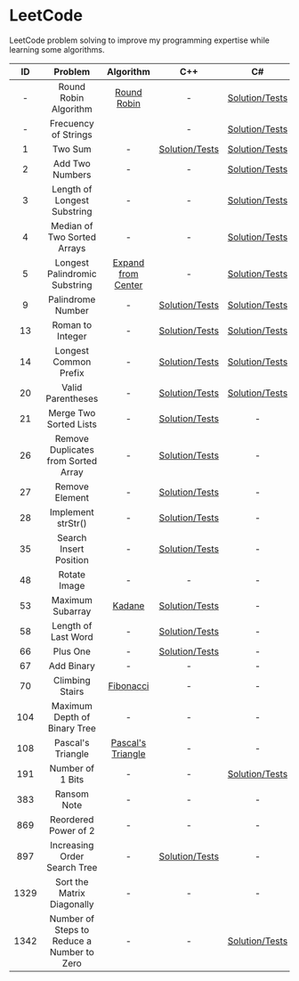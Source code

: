 # LeetCode

LeetCode problem solving to improve my programming expertise while learning some algorithms.

|  ID  |                  Problem                   |                                                       Algorithm                                                        |                                                        C++                                                        |                                                               C#                                                               |                                                          Rust                                                          |
| :--: | :----------------------------------------: | :--------------------------------------------------------------------------------------------------------------------: | :---------------------------------------------------------------------------------------------------------------: | :----------------------------------------------------------------------------------------------------------------------------: | :--------------------------------------------------------------------------------------------------------------------: |
|  -   |           Round Robin Algorithm            |                          [Round Robin](https://en.wikipedia.org/wiki/Round-robin_scheduling)                           |                                                         -                                                         |               [Solution/Tests](https://github.com/mezdelex/LeetCode/blob/main/csharp/src/RoundRobinScheduler.cs)               |                                                           -                                                            |
|  -   |            Frecuency of Strings            |                                                                                                                        |                                                         -                                                         |               [Solution/Tests](https://github.com/mezdelex/LeetCode/blob/main/csharp/src/FrecuencyOfStrings.cs)                |                                                           -                                                            |
|  1   |                  Two Sum                   |                                                           -                                                            |             [Solution/Tests](https://github.com/mezdelex/LeetCode/blob/main/cpp/src/0001_TwoSum.cpp)              |                   [Solution/Tests](https://github.com/mezdelex/LeetCode/blob/main/csharp/src/0001_TwoSum.cs)                   |               [Solution/Tests](https://github.com/mezdelex/LeetCode/blob/main/rust/src/_0001_two_sum.rs)               |
|  2   |              Add Two Numbers               |                                                           -                                                            |                                                         -                                                         |               [Solution/Tests](https://github.com/mezdelex/LeetCode/blob/main/csharp/src/0002_AddTwoNumbers.cs)                |                                                           -                                                            |
|  3   |        Length of Longest Substring         |                                                           -                                                            |                                                         -                                                         | [Solution/Tests](https://github.com/mezdelex/LeetCode/blob/main/csharp/src/0003_LongestSubstringWithoutRepeatingCharacters.cs) |                                                           -                                                            |
|  4   |        Median of Two Sorted Arrays         |                                                           -                                                            |                                                         -                                                         |          [Solution/Tests](https://github.com/mezdelex/LeetCode/blob/main/csharp/src/0004_MedianOfTwoSortedArrays.cs)           |                                                           -                                                            |
|  5   |       Longest Palindromic Substring        | [Expand from Center](https://medium.com/javarevisited/expand-from-center-algorithm-dp-pattern-palindrome-306b542ae916) |                                                         -                                                         |        [Solution/Tests](https://github.com/mezdelex/LeetCode/blob/main/csharp/src/0005_LongestPalindromicSubstring.cs)         |                                                           -                                                            |
|  9   |             Palindrome Number              |                                                           -                                                            |        [Solution/Tests](https://github.com/mezdelex/LeetCode/blob/main/cpp/src/0009_PalindromeNumber.cpp)         |              [Solution/Tests](https://github.com/mezdelex/LeetCode/blob/main/csharp/src/0009_PalindromeNumber.cs)              |          [Solution/Tests](https://github.com/mezdelex/LeetCode/blob/main/rust/src/_0009_palindrome_number.rs)          |
|  13  |              Roman to Integer              |                                                           -                                                            |         [Solution/Tests](https://github.com/mezdelex/LeetCode/blob/main/cpp/src/0013_RomanToInteger.cpp)          |               [Solution/Tests](https://github.com/mezdelex/LeetCode/blob/main/csharp/src/0013_RomanToInteger.cs)               |          [Solution/Tests](https://github.com/mezdelex/LeetCode/blob/main/rust/src/_0013_roman_to_integer.rs)           |
|  14  |           Longest Common Prefix            |                                                           -                                                            |       [Solution/Tests](https://github.com/mezdelex/LeetCode/blob/main/cpp/src/0014_LongestCommonPrefix.cpp)       |            [Solution/Tests](https://github.com/mezdelex/LeetCode/blob/main/csharp/src/0014_LongestCommonPrefix.cs)             |        [Solution/Tests](https://github.com/mezdelex/LeetCode/blob/main/rust/src/_0014_longest_common_prefix.rs)        |
|  20  |             Valid Parentheses              |                                                           -                                                            |        [Solution/Tests](https://github.com/mezdelex/LeetCode/blob/main/cpp/src/0020_ValidParentheses.cpp)         |              [Solution/Tests](https://github.com/mezdelex/LeetCode/blob/main/csharp/src/0020_ValidParentheses.cs)              |          [Solution/Tests](https://github.com/mezdelex/LeetCode/blob/main/rust/src/_0020_valid_parentheses.rs)          |
|  21  |           Merge Two Sorted Lists           |                                                           -                                                            |       [Solution/Tests](https://github.com/mezdelex/LeetCode/blob/main/cpp/src/0021_MergeTwoSortedLists.cpp)       |                                                               -                                                                |       [Solution/Tests](https://github.com/mezdelex/LeetCode/blob/main/rust/src/_0021_merge_two_sorted_lists.rs)        |
|  26  |    Remove Duplicates from Sorted Array     |                                                           -                                                            | [Solution/Tests](https://github.com/mezdelex/LeetCode/blob/main/cpp/src/0026_RemoveDuplicatesFromSortedArray.cpp) |                                                               -                                                                | [Solution/Tests](https://github.com/mezdelex/LeetCode/blob/main/rust/src/_0026_remove_duplicates_from_sorted_array.rs) |
|  27  |               Remove Element               |                                                           -                                                            |          [Solution/Tests](https://github.com/mezdelex/LeetCode/blob/main/cpp/src/0027_RemoveElement.cpp)          |                                                               -                                                                |           [Solution/Tests](https://github.com/mezdelex/LeetCode/blob/main/rust/src/_0027_remove_element.rs)            |
|  28  |             Implement strStr()             |                                                           -                                                            |        [Solution/Tests](https://github.com/mezdelex/LeetCode/blob/main/cpp/src/0028_Implement_strStr.cpp)         |                                                               -                                                                |                                                           -                                                            |
|  35  |           Search Insert Position           |                                                           -                                                            |      [Solution/Tests](https://github.com/mezdelex/LeetCode/blob/main/cpp/src/0035_SearchInsertPosition.cpp)       |                                                               -                                                                |       [Solution/Tests](https://github.com/mezdelex/LeetCode/blob/main/rust/src/_0035_search_insert_position.rs)        |
|  48  |                Rotate Image                |                                                           -                                                            |                                                         -                                                         |                                                               -                                                                |            [Solution/Tests](https://github.com/mezdelex/LeetCode/blob/main/rust/src/_0048_rotate_image.rs)             |
|  53  |              Maximum Subarray              |                            [Kadane](https://en.wikipedia.org/wiki/Maximum_subarray_problem)                            |         [Solution/Tests](https://github.com/mezdelex/LeetCode/blob/main/cpp/src/0053_MaximumSubarray.cpp)         |                                                               -                                                                |                                                           -                                                            |
|  58  |            Length of Last Word             |                                                           -                                                            |        [Solution/Tests](https://github.com/mezdelex/LeetCode/blob/main/cpp/src/0058_LengthOfLastWord.cpp)         |                                                               -                                                                |                                                           -                                                            |
|  66  |                  Plus One                  |                                                           -                                                            |             [Solution/Tests](https://github.com/mezdelex/LeetCode/blob/main/cpp/src/0066_PlusOne.cpp)             |                                                               -                                                                |                                                           -                                                            |
|  67  |                 Add Binary                 |                                                           -                                                            |                                                         -                                                         |                                                               -                                                                |             [Solution/Tests](https://github.com/mezdelex/LeetCode/blob/main/rust/src/_0067_add_binary.rs)              |
|  70  |              Climbing Stairs               |                              [Fibonacci](https://en.wikipedia.org/wiki/Fibonacci_number)                               |                                                         -                                                         |                                                               -                                                                |           [Solution/Tests](https://github.com/mezdelex/LeetCode/blob/main/rust/src/_0070_climbing_stairs.rs)           |
| 104  |        Maximum Depth of Binary Tree        |                                                           -                                                            |                                                         -                                                         |                                                               -                                                                |    [Solution/Tests](https://github.com/mezdelex/LeetCode/blob/main/rust/src/_0104_maximum_depth_of_binary_tree.rs)     |
| 108  |             Pascal's Triangle              |                         [Pascal's Triangle](https://en.wikipedia.org/wiki/Pascal%27s_triangle)                         |                                                         -                                                         |                                                               -                                                                |          [Solution/Tests](https://github.com/mezdelex/LeetCode/blob/main/rust/src/_0108_pascals_triangle.rs)           |
| 191  |              Number of 1 Bits              |                                                           -                                                            |                                                         -                                                         |               [Solution/Tests](https://github.com/mezdelex/LeetCode/blob/main/csharp/src/0191_NumberOf1Bits.cs)                |                                                           -                                                            |
| 383  |                Ransom Note                 |                                                           -                                                            |                                                         -                                                         |                                                               -                                                                |             [Solution/Tests](https://github.com/mezdelex/LeetCode/blob/main/rust/src/_0383_ransom_note.rs)             |
| 869  |            Reordered Power of 2            |                                                           -                                                            |                                                         -                                                         |                                                               -                                                                |        [Solution/Tests](https://github.com/mezdelex/LeetCode/blob/main/rust/src/_0869_reordered_power_of_2.rs)         |
| 897  |        Increasing Order Search Tree        |                                                           -                                                            |    [Solution/Tests](https://github.com/mezdelex/LeetCode/blob/main/cpp/src/0897_IncreasingOrderSearchTree.cpp)    |                                                               -                                                                |                                                           -                                                            |
| 1329 |         Sort the Matrix Diagonally         |                                                           -                                                            |                                                         -                                                         |                                                               -                                                                |     [Solution/Tests](https://github.com/mezdelex/LeetCode/blob/main/rust/src/_1329_sort_the_matrix_diagonally.rs)      |
| 1342 | Number of Steps to Reduce a Number to Zero |                                                           -                                                            |                                                         -                                                         |     [Solution/Tests](https://github.com/mezdelex/LeetCode/blob/main/csharp/src/1342_NumberOfStepsToReduceANumberToZero.cs)     |                                                           -                                                            |
